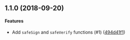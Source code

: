 <a name="1.1.0"></a>
## 1.1.0 (2018-09-20)


#### Features

* Add `safeSign` and `safeVerify` functions (#1) ([494d41f1](https://github.com/rajatkumar/simple-crypto-signature/commit/494d41f1))

